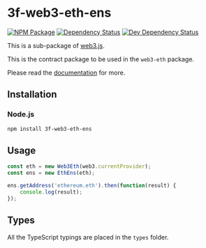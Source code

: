 # 3f-web3-eth-ens

[![NPM Package][npm-image]][npm-url] [![Dependency Status][deps-image]][deps-url] [![Dev Dependency Status][deps-dev-image]][deps-dev-url]

This is a sub-package of [web3.js][repo].

This is the contract package to be used in the `web3-eth` package.

Please read the [documentation][docs] for more.

## Installation

### Node.js

```bash
npm install 3f-web3-eth-ens
```

## Usage

```js
const eth = new Web3Eth(web3.currentProvider);
const ens = new EthEns(eth);

ens.getAddress('ethereum.eth').then(function(result) {
    console.log(result);
});
```

## Types

All the TypeScript typings are placed in the `types` folder.

[docs]: http://web3js.readthedocs.io/en/1.0/
[repo]: https://github.com/FinanceFutureFactory/3f-web3.js
[npm-image]: https://img.shields.io/npm/v/web3-eth-ens.svg
[npm-url]: https://npmjs.org/package/web3-eth-ens
[deps-image]: https://david-dm.org/ethereum/web3.js/1.x/status.svg?path=packages/web3-eth-ens
[deps-url]: https://david-dm.org/ethereum/web3.js/1.x?path=packages/web3-eth-ens
[deps-dev-image]: https://david-dm.org/ethereum/web3.js/1.x/dev-status.svg?path=packages/web3-eth-ens
[deps-dev-url]: https://david-dm.org/ethereum/web3.js/1.x?type=dev&path=packages/web3-eth-ens